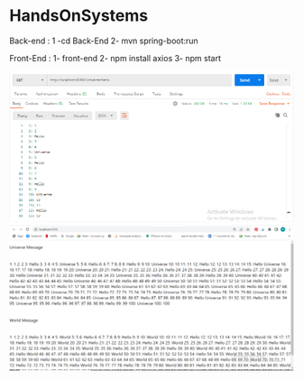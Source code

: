 # HandsOnSystems


Back-end :
1 -cd Back-End 
2-  mvn spring-boot:run

Front-End :
1- front-end
2- npm install axios 
3- npm start 


![alt text](https://github.com/nesrineabk/HandsOnSystems/blob/master/Desktop/HandsOnSystems/postman.PNG)
![alt text](https://github.com/nesrineabk/HandsOnSystems/blob/master/Desktop/HandsOnSystems/react.PNG)
